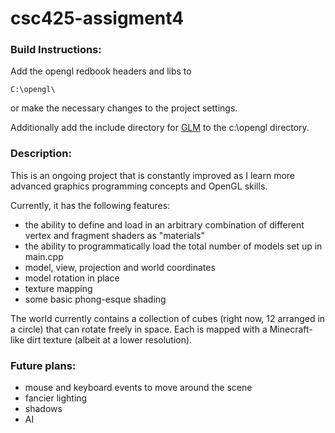 csc425-assigment4
=================
### Build Instructions:

Add the opengl redbook headers and libs to
```
C:\opengl\
```
or make the necessary changes to the project settings.

Additionally add the include directory for [GLM](http://glm.g-truc.net/0.9.5/index.html) to the c:\opengl directory.

### Description:

This is an ongoing project that is constantly improved as I learn more advanced graphics programming concepts and OpenGL skills.

Currently, it has the following features:
* the ability to define and load in an arbitrary combination of different vertex and fragment shaders as "materials"
* the ability to programmatically load the total number of models set up in main.cpp
* model, view, projection and world coordinates
* model rotation in place
* texture mapping
* some basic phong-esque shading

The world currently contains a collection of cubes (right now, 12 arranged in a circle) that can rotate freely in space.
Each is mapped with a Minecraft-like dirt texture (albeit at a lower resolution).

### Future plans:
* mouse and keyboard events to move around the scene
* fancier lighting
* shadows
* AI
